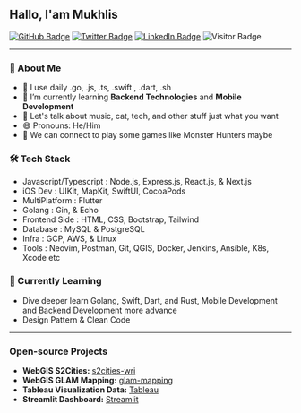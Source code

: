 ## Hallo, I'am Mukhlis
[![GitHub Badge](https://img.shields.io/github/followers/mukhlisakb?style=social)](https://github.com/mukhlisakb?tab=followers)
[![Twitter Badge](https://img.shields.io/twitter/follow/mukhlisakb?style=social)](https://twitter.com/mukhlisakb)
[![LinkedIn Badge](https://img.shields.io/badge/My-LinkedIn-blue)](https://www.linkedin.com/in/mukhlisakb)
![Visitor Badge](https://visitor-badge.laobi.icu/badge?page_id=mukhlisakb.mukhlisakb)


---

### 🤵 About Me
- 🤔 I use daily .go, .js, .ts, .swift , .dart, .sh
- 🌱 I’m currently learning **Backend Technologies** and **Mobile Development**
- 💬 Let's talk about music, cat, tech, and other stuff just what you want
- 😄 Pronouns: He/Him
- 👯 We can connect to play some games like Monster Hunters maybe

### 🛠 Tech Stack
- Javascript/Typescript : Node.js, Express.js, React.js, & Next.js
- iOS Dev : UIKit, MapKit, SwiftUI, CocoaPods
- MultiPlatform : Flutter
- Golang : Gin, & Echo
- Frontend Side : HTML, CSS, Bootstrap, Tailwind 
- Database : MySQL & PostgreSQL
- Infra : GCP, AWS, & Linux
- Tools : Neovim, Postman, Git, QGIS, Docker, Jenkins, Ansible, K8s, Xcode etc

### 📖 Currently Learning
- Dive deeper learn Golang, Swift, Dart, and Rust, Mobile Development and Backend Development more advance
- Design Pattern & Clean Code
---
<!--
### Github Statistic
<p align="left">
<a href="https://github.com/mukhlisakb">
  <img height="180em" src="https://github-readme-stats-eight-theta.vercel.app/api?username=mukhlisakb&show_icons=true&theme=algolia&include_all_commits=true&count_private=true"/>
  <img height="180em" src="https://github-readme-stats-eight-theta.vercel.app/api/top-langs/?username=mukhlisakb&layout=compact&langs_count=8&theme=algolia"/>
</a>
</p>

---
-->
### Open-source Projects

- **WebGIS S2Cities:** [s2cities-wri](https://s2cities.openstreetmap.or.id/)
- **WebGIS GLAM Mapping:** [glam-mapping](https://glam.openstreetmap.or.id/)
- **Tableau Visualization Data:** [Tableau](https://public.tableau.com/app/profile/openstreetmap.indonesia/viz/POIDashboard/Dashboard1?publish=yes)
- **Streamlit Dashboard:** [Streamlit](https://customer-data-analytics-mukhlis.streamlit.app/)

<!--
![github stats](https://github-readme-stats-sigma-five.vercel.app/api?username=mukhlisakb&show_icons=true)
![Top Langs](https://github-readme-stats-sigma-five.vercel.app/api/top-langs/?username=mukhlisakb&langs_count=3&hide=javascript,html,css,tex,Jupyter-Notebook)
-->
<!-- ![Top Langs](https://github-readme-stats.vercel.app/api/top-langs/?username=mukhlisakb&hide_langs_below=10) -->
